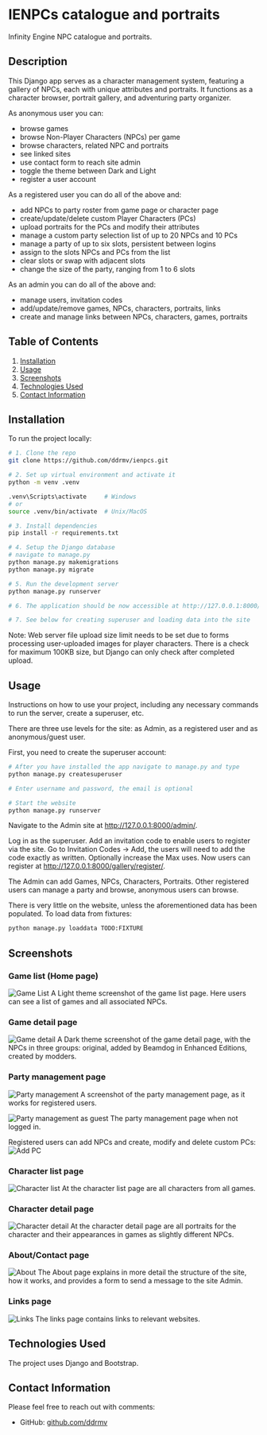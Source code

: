 # IENPCs catalogue and portraits

Infinity Engine NPC catalogue and portraits.


## Description

This Django app serves as a character management system, featuring a gallery of NPCs, each with unique attributes and portraits. It functions as a character browser, portrait gallery, and adventuring party organizer.

As anonymous user you can:
- browse games
- browse Non-Player Characters (NPCs) per game
- browse characters, related NPC and portraits
- see linked sites
- use contact form to reach site admin
- toggle the theme between Dark and Light
- register a user account

As a registered user you can do all of the above and:
- add NPCs to party roster from game page or character page
- create/update/delete custom Player Characters (PCs)
- upload portraits for the PCs and modify their attributes
- manage a custom party selection list of up to 20 NPCs and 10 PCs
- manage a party of up to six slots, persistent between logins
- assign to the slots NPCs and PCs from the list
- clear slots or swap with adjacent slots
- change the size of the party, ranging from 1 to 6 slots

As an admin you can do all of the above and:
- manage users, invitation codes
- add/update/remove games, NPCs, characters, portraits, links
- create and manage links between NPCs, characters, games, portraits


## Table of Contents

1. [Installation](#installation)
2. [Usage](#usage)
3. [Screenshots](#screenshots)
4. [Technologies Used](#technologies-used)
5. [Contact Information](#contact-information)


## Installation
To run the project locally:

```bash
# 1. Clone the repo
git clone https://github.com/ddrmv/ienpcs.git

# 2. Set up virtual environment and activate it
python -m venv .venv

.venv\Scripts\activate     # Windows
# or
source .venv/bin/activate  # Unix/MacOS

# 3. Install dependencies
pip install -r requirements.txt

# 4. Setup the Django database
# navigate to manage.py
python manage.py makemigrations
python manage.py migrate

# 5. Run the development server
python manage.py runserver

# 6. The application should be now accessible at http://127.0.0.1:8000/

# 7. See below for creating superuser and loading data into the site
```
Note: Web server file upload size limit needs to be set due to forms processing user-uploaded images for player characters. There is a check for maximum 100KB size, but Django can only check after completed upload.


## Usage
Instructions on how to use your project, including any necessary commands to run the server, create a superuser, etc.

There are three use levels for the site: as Admin, as a registered user and as anonymous/guest user.

First, you need to create the superuser account: 

```bash
# After you have installed the app navigate to manage.py and type
python manage.py createsuperuser

# Enter username and password, the email is optional

# Start the website
python manage.py runserver
```
Navigate to the Admin site at http://127.0.0.1:8000/admin/.

Log in as the superuser. Add an invitation code to enable users to register via the site. Go to Invitation Codes -> Add, the users will need to add the code exactly as written. Optionally increase the Max uses. Now users can register at http://127.0.0.1:8000/gallery/register/. 

The Admin can add Games, NPCs, Characters, Portraits. Other registered users can manage a party and browse, anonymous users can browse.

There is very little on the website, unless the aforementioned data has been populated. To load data from fixtures:

```bash
python manage.py loaddata TODO:FIXTURE
```

## Screenshots

### Game list (Home page)
![Game List](https://i.imgur.com/EYpFpCm.png)
A Light theme screenshot of the game list page. Here users can see a list of games and all associated NPCs.

### Game detail page
![Game detail](https://i.imgur.com/UFiMUKI.png)
A Dark theme screenshot of the game detail page, with the NPCs in three groups: original, added by Beamdog in Enhanced Editions, created by modders.

### Party management page
![Party management](https://i.imgur.com/ynZzwoj.png)
A screenshot of the party management page, as it works for registered users.

![Party management as guest](https://i.imgur.com/5PFUt8f.png)
The party management page when not logged in.

Registered users can add NPCs and create, modify and delete custom PCs:
![Add PC](https://i.imgur.com/lnGLV0e.png)

### Character list page
![Character list](https://i.imgur.com/pa0Ilb0.png)
At the character list page are all characters from all games.

### Character detail page
![Character detail](https://i.imgur.com/Voj6UWJ.png)
At the character detail page are all portraits for the character and their appearances in games as slightly different NPCs.

### About/Contact page
![About](https://i.imgur.com/BtleRz4.png)
The About page explains in more detail the structure of the site, how it works, and provides a form to send a message to the site Admin.

### Links page
![Links](https://i.imgur.com/UqXRFAv.png)
The links page contains links to relevant websites.


## Technologies Used
The project uses Django and Bootstrap.


## Contact Information

Please feel free to reach out with comments:

- GitHub: [github.com/ddrmv](https://github.com/ddrmv)
